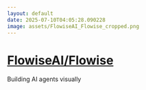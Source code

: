 ```yaml
---
layout: default
date: 2025-07-10T04:05:28.090228
image: assets/FlowiseAI_Flowise_cropped.png
---
```


# [FlowiseAI/Flowise](https://github.com/FlowiseAI/Flowise)

Building AI agents visually
